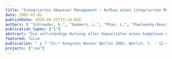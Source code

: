 ```yaml
---
title: "Integriertes Abwasser Management – Aufbau eines integrierten Modells zur Optimierung des Berliner Abwasser Systems"
date: 2003-01-01
publishDate: 2020-05-25T15:14:05Z
authors: [ "Schroeder, K.", "Gommery, L.", "Phan, L.", "Pawlowsky-Reusing, E.", "Jacobi, D." ]
publication_types: ["1"]
abstract: "Die vollständige Nutzung aller Kapazitäten eines komplexen Abwassersystems, bestehend aus Kanalnetzen, Speicher- und Kontrolleinrichtungen, Drucknetzen und Kläranlagen, speziell im Regenwetterfall ist eine zentrale Aufgabe zur Minimierung von Schmutzfrachtentlastungen in die Vorfluter. Mit dem Ziel der Reduzierung der Gewässerbelastung in Berlin wurde 2000 das Projekt „Integrated Sewage Management (Integriertes Abwasser Management)“ gestarted. Die zentrale Idee des Projektes ist der Einsatz integrierter Simulationssoftware zur Untersuchung verschiedenster Management-Szenarien und hierauf die Definition und Anwendung eines integrierten Steuerungskonzeptes für den Betrieb des Abwassersystems. Besondere Aufmerksamkeit ist auf die Mischkanalisation gerichtet, die auf Grund von Entlastungen über Regenüberläufe ein potentielles Risiko der Gewässerbelastung in sich birgt. Zugleich bietet hier der Einsatz von Steuerungseinrichtungen zur Aktivierung von zusätzlichem Kanalstauraum ein beträchtliches Optimierungspotenzial für das System. Der Artikel gibt einen Überblick über das laufende Projekt. Die Voruntersuchung zur Steuerungswürdigkeit des Systems, der Modellaufbau und die Kalibrierung, sowie die Ziele des Projektes werden dargelegt."
featured: false
publication: " p 7 *In:* Kongress Wasser Berlin 2003. Berlin. 7. - 11.4.2003"
projects: ["ism"]
---
```


